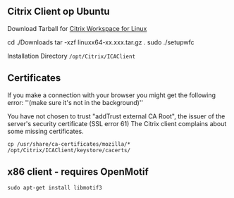 ## Citrix Client op Ubuntu

Download Tarball for [Citrix Workspace for Linux](https://www.citrix.com/nl-nl/downloads/workspace-app/linux/workspace-app-for-linux-latest.html)

   cd ./Downloads
   tar -xzf linuxx64-xx.xxx.tar.gz .
   sudo ./setupwfc

Installation Directory `/opt/Citrix/ICAClient`

## Certificates

If you make a connection with your browser you might get the following error: ''(make sure it's not in the background)''

You have not chosen to trust "addTrust external CA Root", the issuer of the server's security certificate (SSL error 61)
The Citrix client complains about some missing certificates.

    cp /usr/share/ca-certificates/mozilla/* /opt/Citrix/ICAClient/keystore/cacerts/

## x86 client - requires OpenMotif

    sudo apt-get install libmotif3

